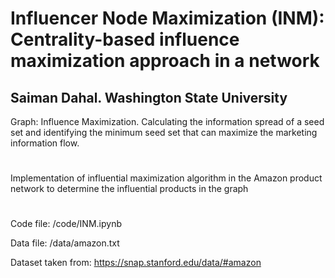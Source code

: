 # Influencer Node Maximization (INM): Centrality-based influence maximization approach in a network

## Saiman Dahal. Washington State University
Graph: Influence Maximization. Calculating the information spread of a seed set and identifying the minimum seed set that can maximize the marketing information flow.
#
Implementation of influential maximization algorithm in the Amazon product network to determine the influential products in the graph
#
Code file: /code/INM.ipynb

Data file: /data/amazon.txt

Dataset taken from: https://snap.stanford.edu/data/#amazon
